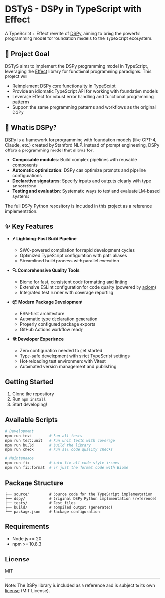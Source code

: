 # DSTyS - DSPy in TypeScript with Effect

A TypeScript + Effect rewrite of [DSPy](https://github.com/stanfordnlp/dspy), aiming to bring the powerful programming model for foundation models to the TypeScript ecosystem.

## 🚀 Project Goal

DSTyS aims to implement the DSPy programming model in TypeScript, leveraging the [Effect](https://effect.website/) library for functional programming paradigms. This project will:

- Reimplement DSPy core functionality in TypeScript
- Provide an idiomatic TypeScript API for working with foundation models
- Leverage Effect for robust error handling and functional programming patterns
- Support the same programming patterns and workflows as the original DSPy

## 📘 What is DSPy?

[DSPy](https://github.com/stanfordnlp/dspy) is a framework for programming with foundation models (like GPT-4, Claude, etc.) created by Stanford NLP. Instead of prompt engineering, DSPy offers a programming model that allows for:

- **Composable modules**: Build complex pipelines with reusable components
- **Automatic optimization**: DSPy can optimize prompts and pipeline configurations
- **Declarative signatures**: Specify inputs and outputs clearly with type annotations
- **Testing and evaluation**: Systematic ways to test and evaluate LM-based systems

The full DSPy Python repository is included in this project as a reference implementation.

## ✨ Key Features

- **⚡️ Lightning-Fast Build Pipeline**
  - SWC-powered compilation for rapid development cycles
  - Optimized TypeScript configuration with path aliases
  - Streamlined build process with parallel execution

- **🔍 Comprehensive Quality Tools**
  - Biome for fast, consistent code formatting and linting
  - Extensive ESLint configuration for code quality (powered by [axiom](https://github.com/2BAD/axiom))
  - Integrated test runner with coverage reporting

- **📦 Modern Package Development**
  - ESM-first architecture
  - Automatic type declaration generation
  - Properly configured package exports
  - GitHub Actions workflow ready

- **🛠 Developer Experience**
  - Zero configuration needed to get started
  - Type-safe development with strict TypeScript settings
  - Hot-reloading test environment with Vitest
  - Automated version management and publishing

## Getting Started

1. Clone the repository
2. Run `npm install`
3. Start developing!

## Available Scripts

```bash
# Development
npm run test        # Run all tests
npm run test:unit   # Run unit tests with coverage
npm run build       # Build the library
npm run check       # Run all code quality checks

# Maintenance
npm run fix         # Auto-fix all code style issues
npm run fix:format  # or just the format code with Biome
```

## Package Structure

```
├── source/         # Source code for the TypeScript implementation
├── dspy/           # Original DSPy Python implementation (reference)
├── tests/          # Test files
├── build/          # Compiled output (generated)
└── package.json    # Package configuration
```

## Requirements

- Node.js >= 20
- npm >= 10.8.3

## License

MIT

---

Note: The DSPy library is included as a reference and is subject to its own [license](https://github.com/stanfordnlp/dspy/blob/main/LICENSE) (MIT License).
